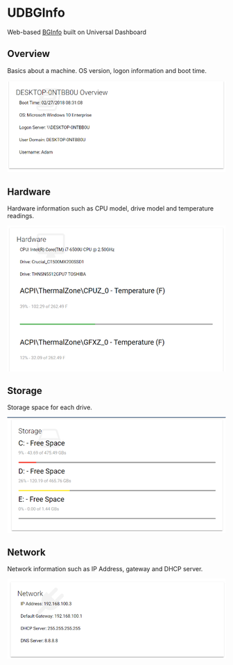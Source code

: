 # UDBGInfo

Web-based [BGInfo](https://docs.microsoft.com/en-us/sysinternals/downloads/bginfo) built on Universal Dashboard

## Overview

Basics about a machine. OS version, logon information and boot time.  

![](./images/overview.png)

## Hardware

Hardware information such as CPU model, drive model and temperature readings.

![](./images/hardware.png)

## Storage

Storage space for each drive. 

![](./images/storage.png)

## Network

Network information such as IP Address, gateway and DHCP server. 

![](./images/network.png)
